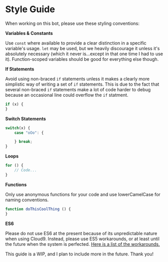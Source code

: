# Style Guide
When working on this bot, please use these styling conventions: 

**Variables & Constants**

Use `const` where available to provide a clear distinction in a specific variable's usage. `let` may be used, but we heavily discourage it unless it's absolutely necessary (which it never is...except in that one time I had to use it). Function-scoped variables should be good for everything else though.

**If Statements**

Avoid using non-braced `if` statements unless it makes a clearly more simplistic way of writing a set of `if` statements. This is due to the fact that several non-braced `if` statements make a lot of code harder to debug because an occasional line could overflow the `if` statment.
```javascript
if (x) {
}
```

**Switch Statements**

```javascript
switch(x) {
    case "oOo": {

    } break;
}
```

**Loops**

```javascript
for () {
    // Code...
}
```

**Functions**

Only use anonymous functions for your code and use lowerCamelCase for naming conventions.
```js
function doThisCoolThing () {
}
```

**ES6**

Please do not use ES6 at the present because of its unpredictable nature when using Cloud9. Instead, please use ES5 workarounds, or at least until the future when the system is perfected. [Here is a list of the workarounds.](es6-features.org/)

This guide is a WIP, and I plan to include more in the future. Thank you!
